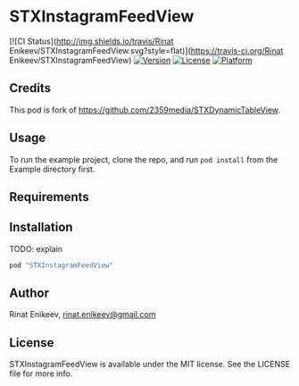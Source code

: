 # STXInstagramFeedView

[![CI Status](http://img.shields.io/travis/Rinat Enikeev/STXInstagramFeedView.svg?style=flat)](https://travis-ci.org/Rinat Enikeev/STXInstagramFeedView)
[![Version](https://img.shields.io/cocoapods/v/STXInstagramFeedView.svg?style=flat)](http://cocoapods.org/pods/STXInstagramFeedView)
[![License](https://img.shields.io/cocoapods/l/STXInstagramFeedView.svg?style=flat)](http://cocoapods.org/pods/STXInstagramFeedView)
[![Platform](https://img.shields.io/cocoapods/p/STXInstagramFeedView.svg?style=flat)](http://cocoapods.org/pods/STXInstagramFeedView)

## Credits
This pod is fork of https://github.com/2359media/STXDynamicTableView. 

## Usage

To run the example project, clone the repo, and run `pod install` from the Example directory first.

## Requirements

## Installation

TODO: explain

```ruby
pod "STXInstagramFeedView"
```

## Author

Rinat Enikeev, rinat.enikeev@gmail.com

## License

STXInstagramFeedView is available under the MIT license. See the LICENSE file for more info.
